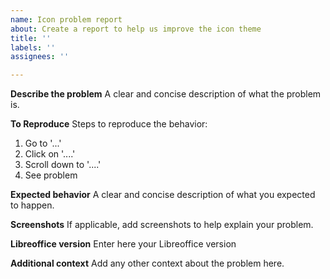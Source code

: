 ```yaml
---
name: Icon problem report
about: Create a report to help us improve the icon theme
title: ''
labels: ''
assignees: ''

---
```


**Describe the problem**
A clear and concise description of what the problem is.

**To Reproduce**
Steps to reproduce the behavior:
1. Go to '...'
2. Click on '....'
3. Scroll down to '....'
4. See problem

**Expected behavior**
A clear and concise description of what you expected to happen.

**Screenshots**
If applicable, add screenshots to help explain your problem.

**Libreoffice version**
Enter here your Libreoffice version

**Additional context**
Add any other context about the problem here.
